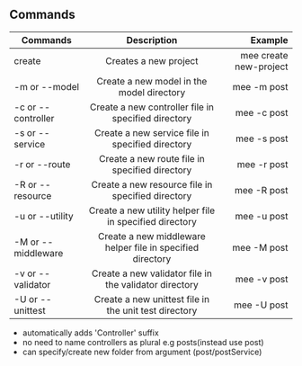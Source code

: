 ## Commands

| Commands           |                        Description                         |                Example |
| ------------------ | :--------------------------------------------------------: | ---------------------: |
| create             |                   Creates a new project                    | mee create new-project |
| -m or --model      |         Create a new model in the model directory          |            mee -m post |
| -c or --controller |    Create a new controller file in specified directory     |            mee -c post |
| -s or --service    |      Create a new service file in specified directory      |            mee -s post |
| -r or --route      |       Create a new route file in specified directory       |            mee -r post |
| -R or --resource   |     Create a new resource file in specified directory      |            mee -R post |
| -u or --utility    |  Create a new utility helper file in specified directory   |            mee -u post |
| -M or --middleware | Create a new middleware helper file in specified directory |            mee -M post |
| -v or --validator  |   Create a new validator file in the validator directory   |            mee -v post |
| -U or --unittest   |   Create a new unittest file in the unit test directory    |            mee -U post |

-   automatically adds 'Controller' suffix
-   no need to name controllers as plural e.g posts(instead use post)
-   can specify/create new folder from argument (post/postService)
